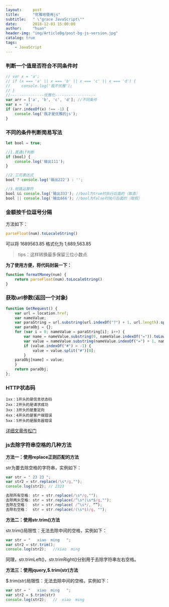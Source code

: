 ```yaml
---
layout:     post
title:      "优雅地使用js"
subtitle:   " \"grace JavaScript\""
date:       2018-12-03 15:00:00
author:     "huan"
header-img: "img/ArticleBg/post-bg-js-version.jpg"
catalog: true
tags:
    - JavaScript
---
```


 

### 判断一个值是否符合不同条件时

```javascript
// var x = 'a';
// if (x === 'a' || x === 'b' || x === 'c' || x === 'd') {
//     console.log('我不优雅');
// }
//---------------优雅化------------------
var arr = ['a', 'b', 'c', 'd']; //不同条件
var x = 'a';
if (arr.indexOf(x) !== -1) {
    console.log('我才是优雅的js');
}
```



### 不同的条件判断简易写法

```javascript
let bool = true;

//1.普通if判断
if (bool) {
	console.log('输出111');
}

//2.三元表达式
bool ? console.log('输出222') : '';

//3.短路运算符
bool && console.log('输出333'); //bool为true时执行后面的（取真）
bool || console.log('输出666'); //bool为false时执行后面的（取假）
```



### 金额按千位逗号分隔

方法如下：

```javascript
parseFloat(num).toLocaleString()
```

可以将    1689563.85   格式化为   1,689,563.85

> tips：这样转换最多保留三位小数点

**为了使用方便，将代码封装一下：**

```javascript
function formatMoney(num) {
    return parseFloat(num).toLocaleString()
}
```



### 获取url参数(返回一个对象)

```javascript
function GetRequest() {
	var url = location.href;
	var nameValue;
	var paraString = url.substring(url.indexOf("?") + 1, url.length).split("&");
	var paraObj = {};
	for (var i = 0; nameValue = paraString[i]; i++) {
		var name = nameValue.substring(0, nameValue.indexOf("=")).toLowerCase();
		var value = nameValue.substring(nameValue.indexOf("=") + 1, nameValue.length);
		if (value.indexOf("#") > -1) {
			value = value.split("#")[0];
		}
	paraObj[name] = value;
	}
	return paraObj;
};
```



### HTTP状态码

```
1xx：1开头的是信息状态码
2xx：2开头的是请求成功
3xx：3开头的是重定向
4xx：4开头的是客户端错误
5xx：5开头的是服务器错误
```

[详细文章传松门](https://juejin.im/post/590082e6a22b9d0065be1a5c)



### js去除字符串空格的几种方法

**方法一：使用replace正则匹配的方法**

str为要去除空格的字符串，实例如下：

```javascript
var str = " 23 23 ";
var str2 = str.replace(/\s*/g,"");
console.log(str2); // 2323

去除所有空格: str = str.replace(/\s*/g,"");      
去除两头空格: str = str.replace(/^\s*|\s*$/g,"");
去除左空格：  str = str.replace( /^\s*/, “”);
去除右空格：  str = str.replace(/(\s*$)/g, "");
```

**方法二：使用str.trim()方法**

str.trim()局限性：无法去除中间的空格，实例如下：

```javascript
var str = "   xiao  ming   ";
var str2 = str.trim();
console.log(str2);   //xiao  ming 
```

同理，str.trimLeft()，str.trimRight()分别用于去除字符串左右空格。

**方法三：使用jquery,$.trim(str)方法**

$.trim(str)局限性：无法去除中间的空格，实例如下：

```javascript
var str = "   xiao  ming   ";
var str2 = $.trim(str)
console.log(str2);   //  xiao  ming
```

